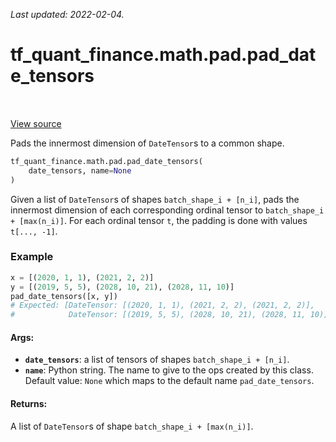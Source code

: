 <!--
This file is generated by a tool. Do not edit directly.
For open-source contributions the docs will be updated automatically.
-->

*Last updated: 2022-02-04.*

<div itemscope itemtype="http://developers.google.com/ReferenceObject">
<meta itemprop="name" content="tf_quant_finance.math.pad.pad_date_tensors" />
<meta itemprop="path" content="Stable" />
</div>

# tf_quant_finance.math.pad.pad_date_tensors

<!-- Insert buttons and diff -->

<table class="tfo-notebook-buttons tfo-api" align="left">
</table>

<a target="_blank" href="https://github.com/google/tf-quant-finance/blob/master/tf_quant_finance/math/pad.py">View source</a>



Pads the innermost dimension of `DateTensor`s to a common shape.

```python
tf_quant_finance.math.pad.pad_date_tensors(
    date_tensors, name=None
)
```



<!-- Placeholder for "Used in" -->

Given a list of `DateTensor`s of shapes `batch_shape_i + [n_i]`, pads the
innermost dimension of each corresponding ordinal tensor to
`batch_shape_i + [max(n_i)]`. For each ordinal tensor `t`, the padding is done
with values `t[..., -1]`.

### Example
```python
x = [(2020, 1, 1), (2021, 2, 2)]
y = [(2019, 5, 5), (2028, 10, 21), (2028, 11, 10)]
pad_date_tensors([x, y])
# Expected: [DateTensor: [(2020, 1, 1), (2021, 2, 2), (2021, 2, 2)],
#            DateTensor: [(2019, 5, 5), (2028, 10, 21), (2028, 11, 10)]]
```

#### Args:


* <b>`date_tensors`</b>: a list of tensors of shapes `batch_shape_i + [n_i]`.
* <b>`name`</b>: Python string. The name to give to the ops created by this class.
  Default value: `None` which maps to the default name `pad_date_tensors`.

#### Returns:

A list of `DateTensor`s of shape `batch_shape_i + [max(n_i)]`.
